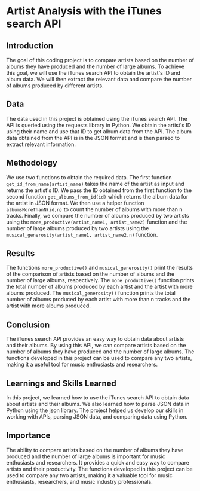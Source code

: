 # Artist Analysis with the iTunes search API

## Introduction
The goal of this coding project is to compare artists based on the number of albums they have produced and the number of large albums. To achieve this goal, we will use the iTunes search API to obtain the artist's ID and album data. We will then extract the relevant data and compare the number of albums produced by different artists.

## Data
The data used in this project is obtained using the iTunes search API. The API is queried using the requests library in Python. We obtain the artist's ID using their name and use that ID to get album data from the API. The album data obtained from the API is in the JSON format and is then parsed to extract relevant information.

## Methodology
We use two functions to obtain the required data. The first function `get_id_from_name(artist_name)` takes the name of the artist as input and returns the artist's ID. We pass the ID obtained from the first function to the second function `get_albums_from_id(id)` which returns the album data for the artist in JSON format. We then use a helper function `albumsMoreThanN(id,n)` to count the number of albums with more than n tracks. Finally, we compare the number of albums produced by two artists using the `more_productive(artist_name1, artist_name2)` function and the number of large albums produced by two artists using the `musical_generosity(artist_name1, artist_name2,n)` function.

## Results
The functions `more_productive()` and `musical_generosity()` print the results of the comparison of artists based on the number of albums and the number of large albums, respectively. The `more_productive()` function prints the total number of albums produced by each artist and the artist with more albums produced. The `musical_generosity()` function prints the total number of albums produced by each artist with more than n tracks and the artist with more albums produced.

## Conclusion
The iTunes search API provides an easy way to obtain data about artists and their albums. By using this API, we can compare artists based on the number of albums they have produced and the number of large albums. The functions developed in this project can be used to compare any two artists, making it a useful tool for music enthusiasts and researchers.

## Learnings and Skills Learned
In this project, we learned how to use the iTunes search API to obtain data about artists and their albums. We also learned how to parse JSON data in Python using the json library. The project helped us develop our skills in working with APIs, parsing JSON data, and comparing data using Python.

## Importance
The ability to compare artists based on the number of albums they have produced and the number of large albums is important for music enthusiasts and researchers. It provides a quick and easy way to compare artists and their productivity. The functions developed in this project can be used to compare any two artists, making it a valuable tool for music enthusiasts, researchers, and music industry professionals.
